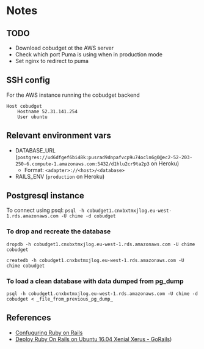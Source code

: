 # Notes

## TODO
* Download cobudget ot the AWS server
* Check which port Puma is using when in production mode
* Set nginx to redirect to puma

## SSH config

For the AWS instance running the cobudget backend

```
Host cobudget
	Hostname 52.31.141.254
	User ubuntu
```

## Relevant environment vars
* DATABASE_URL (`postgres://ud6dfgef6bi48k:pusrad9dnpafvcp9u74ocln6g0@ec2-52-203-250-6.compute-1.amazonaws.com:5432/d1hlu2cr9ta2p3` on Heroku)
	* Format: `<adapter>://<host>/<database>`
* RAILS_ENV (`production` on Heroku)

## Postgresql instance

To connect using psql: `psql -h cobudget1.cnxbxtmxjlog.eu-west-1.rds.amazonaws.com -U chime -d cobudget`

### To drop and recreate the database

`dropdb -h cobudget1.cnxbxtmxjlog.eu-west-1.rds.amazonaws.com -U chime cobudget`

`createdb -h cobudget1.cnxbxtmxjlog.eu-west-1.rds.amazonaws.com -U chime cobudget`

### To load a clean database with data dumped from pg_dump

`psql -h cobudget1.cnxbxtmxjlog.eu-west-1.rds.amazonaws.com -U chime -d cobudget < _file_from_previous_pg_dump_`

## References
* [Confuguring Ruby on Rails](http://guides.rubyonrails.org/configuring.html)
* [Deploy Ruby On Rails on Ubuntu 16.04 Xenial Xerus - GoRails](https://gorails.com/deploy/ubuntu/16.04))
